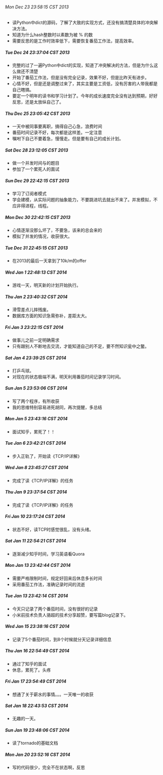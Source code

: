 ###### Mon Dec 23 23:58:15 CST 2013
*   读Python中dict的源码，了解了大致的实现方式，还没有搞清楚具体的冲突解决方法。
*   知道为什么hash整数时以素数为被 % 的数
*   需要反思的是工作时效率低下，需要恢复番茄工作法，提高效率。

##### Tue Dec 24 23:37:04 CST 2013
*   完整的过了一遍Python中dict的实现，知道了冲突解决的方法，但是为什么这么做还不清楚
*   开始了番茄工作法，但是没有完全记录，效果不好，但是比昨天有进步。
*   心情不好，但是还是调整过来了，其实主要是工资低，没有厉害的人带我都是自己瞎搞。
*   要定一个明年的读书和学习计划了。今年的成长速度完全没有达到预期，好好反思，还是太放纵自己了。

##### Thu Dec 25 23:05:42 CST 2013
*   一天中被同事要离职，搞得自己心急，浪费时间
*   番茄时间记录不好，每次都是这样差。一定注意
*   嘱咐下自己不要着急，慢慢走。但是要有自己的成长计划。

##### Sat Dec 28 23:12:05 CST 2013
*   做一个并发时间与的题目
*   参加了一个累死人的面试

##### Sun Dec 29 22:42:15 CST 2013
*   学习了订阅者模式
*   学会建模，从实际问题的抽象能力，不要跳进坑去就出不来了。并发模拟，不应非得进程，线程。

##### Mon Dec 30 22:42:15 CST 2013
*   心情逐渐没那么坏了，不要急，该来的总会来的  
*   模拟了并发的情况，收获很大。

##### Tue Dec 31 22:45:15 CST 2013
*   在2013的最后一天拿到了10k/m的offer

##### Wed Jan  1 22:48:13 CST 2014
*   游戏一天，明天新的计划开始执行。

##### Thu Jan  2 23:40:32 CST 2014
*   滑雪差点儿摔残废。
*   数据库方面的知识急需弥补，差距太大。

##### Fri Jan  3 23:22:15 CST 2014
*   做事儿之前一定明确需求
*   只有跟别人不断地去交流，才能知道自己的不足，要不然知识瓮中之鳖。

##### Sat Jan  4 23:39:25 CST 2014
*   打乒乓球。
*   对现在的状态极端不满，明天利用番茄时间记录学习时间。

##### Sun Jan  5 23:53:06 CST 2014
*   写了两个程序，有所收获
*   我的思维特别容易进死胡同，再次提醒，多总结

##### Mon Jan  5 23:43:16 CST 2014
*   面试知乎，累死了！！

##### Tue Jan  6 23:42:21 CST 2014
*   步入正轨了，开始读《TCP/IP详解》

##### Wed Jan  8 23:45:27 CST 2014
*   完成了读《TCP/IP详解》的任务

##### Thu Jan  9 23:37:54 CST 2014
*   完成了读《TCP/IP详解》的任务

##### Fri Jan  10 23:17:24 CST 2014
*   状态不好，读TCP时感觉很乱，没有头绪。

##### Sat Jan 11 22:54:21 CST 2014
*   逐渐减少知乎时间，学习英语看Quora

##### Mon Jan 13 23:42:44 CST 2014
*   需要严格限制时间，规定好回来后休息多长时间
*   采用番茄工作法，准确记录时间的流逝

##### Tue Jan 13 23:42:14 CST 2014
*   今天只记录了两个番茄时间，没有很好的记录
*   小米前技术负责人骆超的技术分享超赞，要写篇blog记录下。

##### Wed Jan 15 23:38:16 CST 2014
*   记录了5个番茄时间，到8个时候就分天记录详细信息

##### Thu Jan 16 22:54:49 CST 2014
*   通过了知乎的面试
*   休息，累死了。头疼

##### Fri Jan 17 23:54:49 CST 2014
*   想通了关于薪水的事情。。。一天唯一的收获

##### Sat Jan 18 22:43:53 CST 2014
*   无趣的一天。

##### Sun Jan 19 23:48:06 CST 2014
*   读了tornado的基础文档

##### Mon Jan 20 23:52:16 CST 2014
*   写的代码很少，完全不在状态啊，反思
